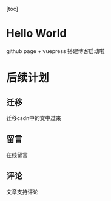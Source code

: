 [toc]

# Hello World
github page + vuepress 搭建博客启动啦

# 后续计划

## 迁移
迁移csdn中的文中过来
## 留言
在线留言

## 评论
文章支持评论

